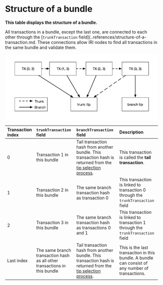 # Structure of a bundle

**This table displays the structure of a bundle.**

All transactions in a bundle, except the last one, are connected to each other through the [`trunkTransaction` field](..references/structure-of-a-transaction.md. These connections allow IRI nodes to find all transactions in the same bundle and validate them.

![Connections in a bundle](../bundle-structure.png)

| Transaction index                         |`trunkTransaction` field| `branchTransaction` field| Description   |
| :----------------------------- | :------ |:---|:---|
| 0| Transaction 1 in this bundle| Tail transaction hash from another bundle. This transaction hash is returned from the [tip selection process](root://the-tangle/0.1/concepts/tip-selection.md).|This transaction is called the **tail transaction**. |
|1 | Transaction 2 in this bundle| The same branch transaction hash as transaction 0|This transaction is linked to transaction 0 through the `trunkTransaction` field |
|2 | Transaction 3 in this bundle| The same branch transaction hash as transactions 0 and 1|This transaction is linked to transaction 1 through the `trunkTransaction` field |
|Last index | The same branch transaction hash as all other transactions in this bundle| Tail transaction hash from another bundle. This transaction hash is returned from the [tip selection process](root://the-tangle/0.1/concepts/tip-selection.md).| This is the last transaction in this bundle. A bundle can consist of any number of transactions. |